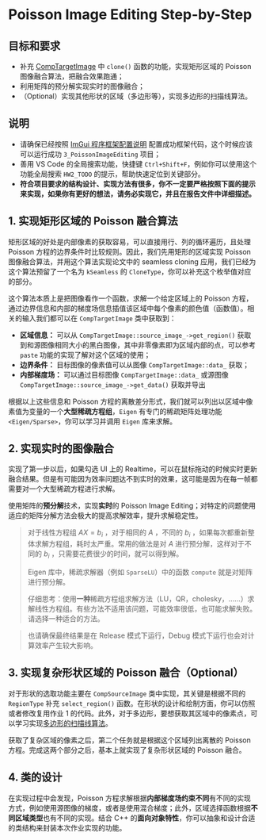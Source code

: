 # Poisson Image Editing Step-by-Step

## 目标和要求

- 补充 [CompTargetImage](../../../Framework2D/src/assignments/3_PoissonImageEditing/comp_target_image.cpp) 中 `clone()` 函数的功能，实现矩形区域的 Poisson 图像融合算法，把融合效果跑通；
- 利用矩阵的预分解实现实时的图像融合；
- （Optional）实现其他形状的区域（多边形等），实现多边形的扫描线算法。

## 说明

- 请确保已经按照 [ImGui 程序框架配置说明](../../../Homeworks/1_mini_draw/documents/framework_introduction.md) 配置成功框架代码，这个时候应该可以运行成功 `3_PoissonImageEditing` 项目；
- 善用 VS Code 的全局搜索功能，快捷键 `Ctrl+Shift+F`，例如你可以使用这个功能全局搜索 `HW2_TODO` 的提示，帮助快速定位到关键部分。
- **符合项目要求的结构设计、实现方法有很多，你不一定要严格按照下面的提示来实现，如果你有更好的想法，请务必实现它，并且在报告文件中详细描述。**

## 1. 实现矩形区域的 Poisson 融合算法

矩形区域的好处是内部像素的获取容易，可以直接用行、列的循环遍历，且处理 Poisson 方程的边界条件时比较规则。因此，我们先用矩形的区域实现 Poisson 图像融合算法，并用这个算法实现论文中的 seamless cloning 应用，我们已经为这个算法预留了一个名为 `kSeamless` 的 `CloneType`，你可以补充这个枚举值对应的部分。

这个算法本质上是把图像看作一个函数，求解一个给定区域上的 Poisson 方程，通过边界信息和内部的梯度场信息插值该区域中每个像素的颜色值（函数值）。相关的输入我们都可以在 `CompTargetImage` 类中获取到：

- **区域信息：** 可以从 `CompTargetImage::source_image_->get_region()` 获取到和源图像相同大小的黑白图像，其中非零像素即为区域内部的点，可以参考 `paste` 功能的实现了解对这个区域的使用；
- **边界条件：** 目标图像的像素值可以从图像 `CompTargetImage::data_` 获取；
- **内部梯度场：** 可以通过目标图像 `CompTargetImage::data_` 或源图像 `CompTargetImage::source_image_->get_data()` 获取并导出

根据以上这些信息和 Poisson 方程的离散差分形式，我们就可以列出以区域中像素值为变量的一个**大型稀疏方程组**，`Eigen` 有专门的稀疏矩阵处理功能 `<Eigen/Sparse>`，你可以学习并调用 `Eigen` 库来求解。

## 2. 实现实时的图像融合

实现了第一步以后，如果勾选 UI 上的 Realtime，可以在鼠标拖动的时候实时更新融合结果。但是有可能因为效率问题达不到实时的效果，这可能是因为在每一帧都需要对一个大型稀疏方程进行求解。

使用矩阵的**预分解**技术，实现**实时**的 Poisson Image Editing；对特定的问题使用适应的矩阵分解方法会极大的提高求解效率，提升求解稳定性。

> 对于线性方程组 $AX=b_i$ ，对于相同的 $A$ ，不同的 $b_i$ ，如果每次都重新整体求解方程组，耗时太严重。常用的做法是对 $A$ 进行预分解，这样对于不同的 $b_i$ ，只需要花费很少的时间，就可以得到解。
> 
> Eigen 库中，稀疏求解器（例如 `SparseLU`）中的函数 `compute` 就是对矩阵进行预分解。
>
> 仔细思考：使用**一种**稀疏方程组求解方法（LU，QR，cholesky，……）求解线性方程组。有些方法不适用该问题，可能效率很低，也可能求解失败。请选择一种适合的方法。

> 也请确保最终结果是在 Release 模式下运行，Debug 模式下运行也会对计算效率产生较大影响。

## 3. 实现复杂形状区域的 Poisson 融合（Optional）

对于形状的选取功能主要在 `CompSourceImage` 类中实现，其关键是根据不同的 `RegionType` 补充 `select_region()` 函数。在形状的设计和绘制方面，你可以仿照或者修改复用作业 1 的代码。此外，对于多边形，要想获取其区域中的像素点，可以学习实现[多边形的扫描线算法](ScanningLine.md)。

获取了复杂区域的像素之后，第二个任务就是根据这个区域列出离散的 Poisson 方程。完成这两个部分之后，基本上就实现了复杂形状区域的 Poisson 融合。

## 4. 类的设计

在实现过程中会发现，Poisson 方程求解根据**内部梯度场约束不同**有不同的实现方式，例如使用源图像的梯度，或者是使用混合梯度；此外，区域选择函数根据**不同区域类型**也有不同的实现。结合 C++ 的**面向对象特性**，你可以抽象和设计合适的类结构来封装本次作业实现的功能。



